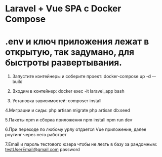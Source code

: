 # Laravel + Vue SPA с Docker Compose
# .env и ключ приложения лежат в открытую, так задумано, для быстроты развертывания.

1. Запустите контейнеры и соберите проект:
   docker-compose up -d --build

2. Входим в контейнер:
   docker exec -it laravel_app bash

3. Установка зависимостей:
   composer install

4.Миграции и сиды:
   php artisan migrate
   php artisan db:seed

5.Пакеты npm и сборка приложения
   npm install
   npm run dev

6.При переходе по любому урлу отдается Vue приложение, далее роутинг через него работает

7.Email и пароль тестового юзера чтобы не лезть в базу за рандомным:
   testUserEmail@gmail.com
   password


